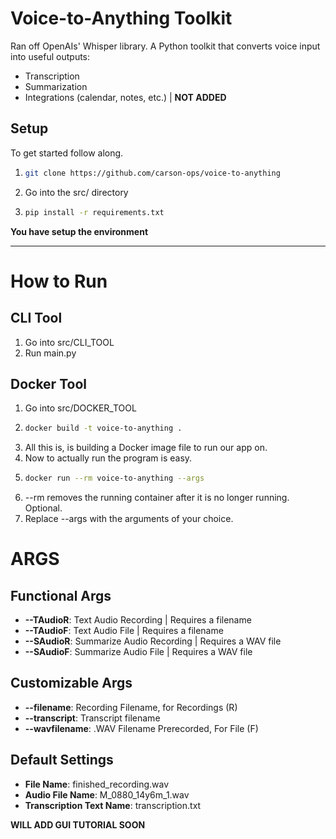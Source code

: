 # Voice-to-Anything Toolkit

Ran off OpenAIs' Whisper library. A Python toolkit that converts voice input into useful outputs:
- Transcription
- Summarization
- Integrations (calendar, notes, etc.) | **NOT ADDED**

## Setup
To get started follow along.

1. ```bash
   git clone https://github.com/carson-ops/voice-to-anything
   ```
2. Go into the src/ directory
3. ```bash
   pip install -r requirements.txt
   ```
**You have setup the environment**

---
# How to Run
## CLI Tool
1. Go into src/CLI_TOOL
2. Run main.py

## Docker Tool
1. Go into src/DOCKER_TOOL
2. ```bash
   docker build -t voice-to-anything .
   ```
3. All this is, is building a Docker image file to run our app on.
4. Now to actually run the program is easy.
5. ```bash
   docker run --rm voice-to-anything --args
   ```
6. --rm removes the running container after it is no longer running. Optional.
7. Replace --args with the arguments of your choice.
# ARGS
## Functional Args
- **--TAudioR**: Text Audio Recording | Requires a filename
- **--TAudioF**: Text Audio File | Requires a filename
- **--SAudioR**: Summarize Audio Recording | Requires a WAV file
- **--SAudioF**: Summarize Audio File | Requires a WAV file

## Customizable Args
- **--filename**: Recording Filename, for Recordings (R)
- **--transcript**: Transcript filename
- **--wavfilename**: .WAV Filename Prerecorded, For File (F)

## Default Settings
 - **File Name**: finished_recording.wav
 - **Audio File Name**: M_0880_14y6m_1.wav
 - **Transcription Text Name**: transcription.txt

**WILL ADD GUI TUTORIAL SOON**
